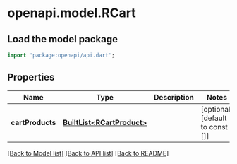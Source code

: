 # openapi.model.RCart

## Load the model package
```dart
import 'package:openapi/api.dart';
```

## Properties
Name | Type | Description | Notes
------------ | ------------- | ------------- | -------------
**cartProducts** | [**BuiltList&lt;RCartProduct&gt;**](RCartProduct.md) |  | [optional] [default to const []]

[[Back to Model list]](../README.md#documentation-for-models) [[Back to API list]](../README.md#documentation-for-api-endpoints) [[Back to README]](../README.md)


